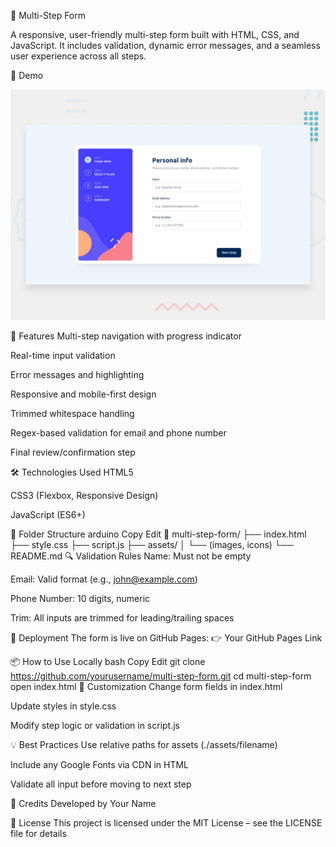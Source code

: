 🚀 Multi-Step Form

A responsive, user-friendly multi-step form built with HTML, CSS, and JavaScript. It includes validation, dynamic error messages, and a seamless user experience across all steps.

📸 Demo

![Form Preview](assets/designs/desktop-preview.jpg)



🧰 Features
Multi-step navigation with progress indicator

Real-time input validation

Error messages and highlighting

Responsive and mobile-first design

Trimmed whitespace handling

Regex-based validation for email and phone number

Final review/confirmation step

🛠️ Technologies Used
HTML5

CSS3 (Flexbox, Responsive Design)

JavaScript (ES6+)

🚧 Folder Structure
arduino
Copy
Edit
📁 multi-step-form/
├── index.html
├── style.css
├── script.js
├── assets/
│   └── (images, icons)
└── README.md
🔍 Validation Rules
Name: Must not be empty

Email: Valid format (e.g., john@example.com)

Phone Number: 10 digits, numeric

Trim: All inputs are trimmed for leading/trailing spaces

🔗 Deployment
The form is live on GitHub Pages:
👉 Your GitHub Pages Link

📦 How to Use Locally
bash
Copy
Edit
git clone https://github.com/yourusername/multi-step-form.git
cd multi-step-form
open index.html
🎨 Customization
Change form fields in index.html

Update styles in style.css

Modify step logic or validation in script.js

💡 Best Practices
Use relative paths for assets (./assets/filename)

Include any Google Fonts via CDN in HTML

Validate all input before moving to next step

🙌 Credits
Developed by Your Name

📄 License
This project is licensed under the MIT License – see the LICENSE file for details
